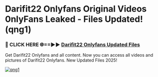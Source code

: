# Darifit22 Onlyfans Original Videos 0nlyFans Leaked - Files Updated! (qng1)

<h3>🔴 CLICK HERE 🌐==►► <a href="https://tinyurl.com/ehrbuxhb" rel="nofollow">Darifit22 Onlyfans Updated Files</a></h3>

Get Darifit22 Onlyfans and all content. Now you can access all videos and pictures of Darifit22 Onlyfans. New Updated Files 2025!

[![qng1](https://i.imgur.com/lVYEuWS.gif)](https://tinyurl.com/ehrbuxhb)
